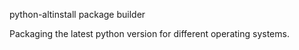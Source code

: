 python-altinstall package builder

Packaging the latest python version for different operating systems.
